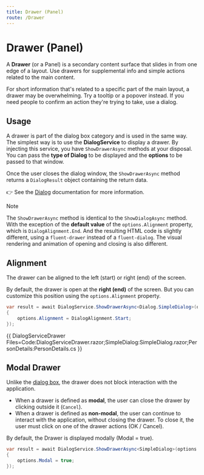 ```yaml
---
title: Drawer (Panel)
route: /Drawer
---
```


# Drawer (Panel)

A **Drawer** (or a Panel) is a secondary content surface that slides in from one edge of a layout.
Use drawers for supplemental info and simple actions related to the main content.

For short information that's related to a specific part of the main layout, a drawer may be overwhelming.
Try a tooltip or a popover instead. If you need people to confirm an action they're trying to take,
use a dialog.

## Usage

A drawer is part of the dialog box category and is used in the same way.
The simplest way is to use the **DialogService** to display a drawer.
By injecting this service, you have `ShowDrawerAsync` methods at your disposal.
You can pass the **type of Dialog** to be displayed and the **options** to be passed to that window.

Once the user closes the dialog window, the `ShowDrawerAsync` method returns a `DialogResult` object containing the return data.

👉 See the [Dialog](/Dialog) documentation for more information.

> [!NOTE]
> The `ShowDrawerAsync` method is identical to the `ShowDialogAsync` method.
> With the exception of the **default value** of the `options.Alignment` property, which is `DialogAlignment.End`.
> And the resulting HTML code is slightly different, using a `fluent-drawer` instead of a `fluent-dialog`.
> The visual rendering and animation of opening and closing is also different.

## Alignment

The drawer can be aligned to the left (start) or right (end) of the screen.

By default, the drawer is open at the **right (end)** of the screen.
But you can customize this position using the `options.Alignment` property.

```csharp
var result = await DialogService.ShowDrawerAsync<Dialog.SimpleDialog>(options =>
{
    options.Alignment = DialogAlignment.Start;
});
```

{{ DialogServiceDrawer Files=Code:DialogServiceDrawer.razor;SimpleDialog:SimpleDialog.razor;PersonDetails:PersonDetails.cs }}

## Modal Drawer

Unlike the [dialog box](/Dialog), the drawer does not block interaction with the application.

- When a drawer is defined as **modal**, the user can close the drawer by clicking outside it (`Cancel`).
- When a drawer is defined as **non-modal**, the user can continue to interact with the application, without closing the drawer.
  To close it, the user must click on one of the drawer actions (OK / Cancel).

By default, the Drawer is displayed modally (Modal = true).

```csharp
var result = await DialogService.ShowDrawerAsync<SimpleDialog>(options =>
{
    options.Modal = true;
});
```` 

